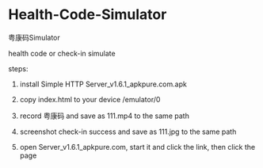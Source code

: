 # Health-Code-Simulator
粤康码Simulator

health code or check-in simulate

steps:

1)  install Simple HTTP Server_v1.6.1_apkpure.com.apk

2) copy index.html  to your device  /emulator/0

3) record 粤康码 and save as 111.mp4 to the same path

4) screenshot check-in success and save as 111.jpg to the same path

5) open Server_v1.6.1_apkpure.com, start it and click the link, then click the page


